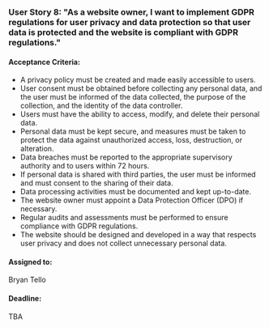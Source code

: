 ### User Story 8: "As a website owner, I want to implement GDPR regulations for user privacy and data protection so that user data is protected and the website is compliant with GDPR regulations."

#### Acceptance Criteria: 
- A privacy policy must be created and made easily accessible to users.
- User consent must be obtained before collecting any personal data, and the user must be informed of the data collected, the purpose of the collection, and the identity of the data controller.
- Users must have the ability to access, modify, and delete their personal data.
- Personal data must be kept secure, and measures must be taken to protect the data against unauthorized access, loss, destruction, or alteration.
- Data breaches must be reported to the appropriate supervisory authority and to users within 72 hours.
- If personal data is shared with third parties, the user must be informed and must consent to the sharing of their data.
- Data processing activities must be documented and kept up-to-date.
- The website owner must appoint a Data Protection Officer (DPO) if necessary.
- Regular audits and assessments must be performed to ensure compliance with GDPR regulations.
- The website should be designed and developed in a way that respects user privacy and does not collect unnecessary personal data.

#### Assigned to: 
Bryan Tello

#### Deadline: 
TBA
